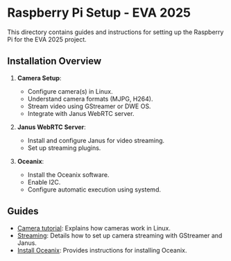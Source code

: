 # Raspberry Pi Setup - EVA 2025

This directory contains guides and instructions for setting up the Raspberry Pi for the EVA 2025 project.

## Installation Overview

1.  **Camera Setup**:
    *   Configure camera(s) in Linux.
    *   Understand camera formats (MJPG, H264).
    *   Stream video using GStreamer or DWE OS.
    *   Integrate with Janus WebRTC server.

2.  **Janus WebRTC Server**:
    *   Install and configure Janus for video streaming.
    *   Set up streaming plugins.

3.  **Oceanix**:
    *   Install the Oceanix software.
    *   Enable I2C.
    *   Configure automatic execution using systemd.

## Guides

*   [Camera tutorial](./Camera%20tutorial.md): Explains how cameras work in Linux.
*   [Streaming](./Streaming.md): Details how to set up camera streaming with GStreamer and Janus.
*   [Install Oceanix](./Install%20Oceanix.md): Provides instructions for installing Oceanix.
